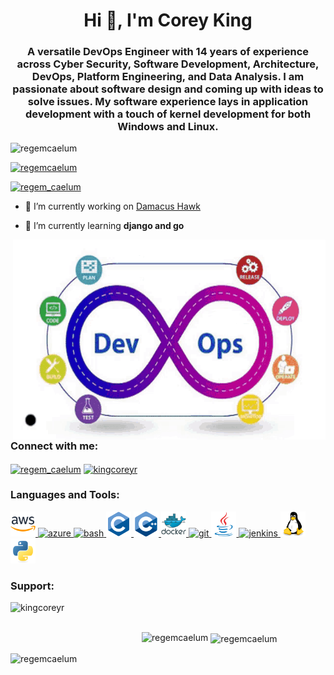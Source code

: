 <!--
**regemcaelum/regemcaelum** is a ✨ _special_ ✨ repository because its `README.md` (this file) appears on your GitHub profile.

Here are some ideas to get you started:

- 🔭 I’m currently working on ...
- 🌱 I’m currently learning ...
- 👯 I’m looking to collaborate on ...
- 🤔 I’m looking for help with ...
- 💬 Ask me about ...
- 📫 How to reach me: ...
- 😄 Pronouns: ...
- ⚡ Fun fact: ...
-->

<h1 align="center">Hi 👋, I'm Corey King</h1>
<h3 align="center">A versatile DevOps Engineer with 14 years of experience across Cyber Security, Software Development, Architecture, DevOps, Platform Engineering, and Data Analysis. I am passionate about software design and coming up with ideas to solve issues. My software experience lays in application development with a touch of kernel development for both Windows and Linux.</h3>

<p align="left"> <img src="https://komarev.com/ghpvc/?username=regemcaelum&label=Profile%20views&color=0e75b6&style=flat" alt="regemcaelum" /> </p>

<p align="left"> <a href="https://github.com/ryo-ma/github-profile-trophy"><img src="https://github-profile-trophy.vercel.app/?username=regemcaelum" alt="regemcaelum" /></a> </p>

<p align="left"> <a href="https://twitter.com/regem_caelum" target="blank"><img src="https://img.shields.io/twitter/follow/regem_caelum?logo=twitter&style=for-the-badge" alt="regem_caelum" /></a> </p>

- 🔭 I’m currently working on [Damacus Hawk](https://github.com/regemcaelum/Damascus_Hawk)

- 🌱 I’m currently learning **django and go**

<img align="right" alt="GIF" src="https://github.com/regemcaelum/regemcaelum/blob/main/crm-development-erp-development.gif?raw=true" width="500" height="320" />

<h3 align="left">Connect with me:</h3>
<p align="left">
<a href="https://twitter.com/regem_caelum" target="blank"><img align="center" src="https://raw.githubusercontent.com/rahuldkjain/github-profile-readme-generator/master/src/images/icons/Social/twitter.svg" alt="regem_caelum" height="30" width="40" /></a>
<a href="https://linkedin.com/in/kingcoreyr" target="blank"><img align="center" src="https://raw.githubusercontent.com/rahuldkjain/github-profile-readme-generator/master/src/images/icons/Social/linked-in-alt.svg" alt="kingcoreyr" height="30" width="40" /></a>
</p>

<h3 align="left">Languages and Tools:</h3>
<p align="left"> <a href="https://aws.amazon.com" target="_blank" rel="noreferrer"> <img src="https://raw.githubusercontent.com/devicons/devicon/master/icons/amazonwebservices/amazonwebservices-original-wordmark.svg" alt="aws" width="40" height="40"/> </a> <a href="https://azure.microsoft.com/en-in/" target="_blank" rel="noreferrer"> <img src="https://www.vectorlogo.zone/logos/microsoft_azure/microsoft_azure-icon.svg" alt="azure" width="40" height="40"/> </a> <a href="https://www.gnu.org/software/bash/" target="_blank" rel="noreferrer"> <img src="https://www.vectorlogo.zone/logos/gnu_bash/gnu_bash-icon.svg" alt="bash" width="40" height="40"/> </a> <a href="https://www.cprogramming.com/" target="_blank" rel="noreferrer"> <img src="https://raw.githubusercontent.com/devicons/devicon/master/icons/c/c-original.svg" alt="c" width="40" height="40"/> </a> <a href="https://www.w3schools.com/cpp/" target="_blank" rel="noreferrer"> <img src="https://raw.githubusercontent.com/devicons/devicon/master/icons/cplusplus/cplusplus-original.svg" alt="cplusplus" width="40" height="40"/> </a> <a href="https://www.docker.com/" target="_blank" rel="noreferrer"> <img src="https://raw.githubusercontent.com/devicons/devicon/master/icons/docker/docker-original-wordmark.svg" alt="docker" width="40" height="40"/> </a> <a href="https://git-scm.com/" target="_blank" rel="noreferrer"> <img src="https://www.vectorlogo.zone/logos/git-scm/git-scm-icon.svg" alt="git" width="40" height="40"/> </a> <a href="https://www.java.com" target="_blank" rel="noreferrer"> <img src="https://raw.githubusercontent.com/devicons/devicon/master/icons/java/java-original.svg" alt="java" width="40" height="40"/> </a> <a href="https://www.jenkins.io" target="_blank" rel="noreferrer"> <img src="https://www.vectorlogo.zone/logos/jenkins/jenkins-icon.svg" alt="jenkins" width="40" height="40"/> </a> <a href="https://www.linux.org/" target="_blank" rel="noreferrer"> <img src="https://raw.githubusercontent.com/devicons/devicon/master/icons/linux/linux-original.svg" alt="linux" width="40" height="40"/> </a> <a href="https://www.python.org" target="_blank" rel="noreferrer"> <img src="https://raw.githubusercontent.com/devicons/devicon/master/icons/python/python-original.svg" alt="python" width="40" height="40"/> </a> </p>


<h3 align="left">Support:</h3>
<p><a href="https://www.buymeacoffee.com/kingcoreyr"> <img align="left" src="https://cdn.buymeacoffee.com/buttons/v2/default-yellow.png" height="50" width="210" alt="kingcoreyr" /></a></p><br><br>


<p><img align="left" src="https://github-readme-stats.vercel.app/api/top-langs?username=regemcaelum&show_icons=true&locale=en&layout=compact" alt="regemcaelum" /></p>

<p>&nbsp;<img align="center" src="https://github-readme-stats.vercel.app/api?username=regemcaelum&show_icons=true&locale=en" alt="regemcaelum" /></p>

<p><img align="center" src="https://github-readme-streak-stats.herokuapp.com/?user=regemcaelum&" alt="regemcaelum" /></p>

